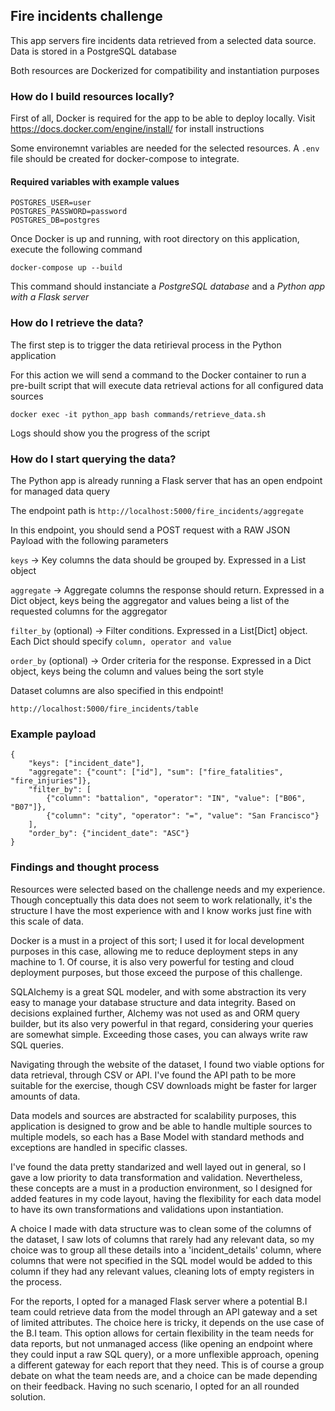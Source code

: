 ## Fire incidents challenge
This app servers fire incidents data retrieved from a selected data source. 
Data is stored in a PostgreSQL database

Both resources are Dockerized for compatibility and instantiation purposes

### How do I build resources locally?
First of all, Docker is required for the app to be able to deploy locally. 
Visit https://docs.docker.com/engine/install/ for install instructions

Some environemnt variables are needed for the selected resources.
A ```.env``` file should be created for docker-compose to integrate.

#### Required variables with example values
```
POSTGRES_USER=user
POSTGRES_PASSWORD=password
POSTGRES_DB=postgres
```

Once Docker is up and running, with root directory on this application, execute the following command

``` docker-compose up --build ```

This command should instanciate a _PostgreSQL database_ and a _Python app with a Flask server_

### How do I retrieve the data?
The first step is to trigger the data retirieval process in the Python application

For this action we will send a command to the Docker container to run a pre-built script that
will execute data retrieval actions for all configured data sources

``` docker exec -it python_app bash commands/retrieve_data.sh ```

Logs should show you the progress of the script

### How do I start querying the data?
The Python app is already running a Flask server that has an open endpoint for managed data query

The endpoint path is ``` http://localhost:5000/fire_incidents/aggregate ```

In this endpoint, you should send a POST request with a RAW JSON Payload with the following parameters

``` keys ``` -> Key columns the data should be grouped by. Expressed in a List object

``` aggregate ``` -> Aggregate columns the response should return. Expressed in a Dict object, 
keys being the aggregator and values being a list of the requested columns for the aggregator

``` filter_by ``` (optional) -> Filter conditions. Expressed in a List[Dict] object.
Each Dict should specify ```column, operator and value```

``` order_by ``` (optional) -> Order criteria for the response. Expressed in a Dict object,
keys being the column and values being the sort style

Dataset columns are also specified in this endpoint!

``` http://localhost:5000/fire_incidents/table ```

### Example payload
```
{
    "keys": ["incident_date"],
	"aggregate": {"count": ["id"], "sum": ["fire_fatalities", "fire_injuries"]},
	"filter_by": [
		{"column": "battalion", "operator": "IN", "value": ["B06", "B07"]},
		{"column": "city", "operator": "=", "value": "San Francisco"}
	],
	"order_by": {"incident_date": "ASC"}
}
```

### Findings and thought process
Resources were selected based on the challenge needs and my experience. Though conceptually this data does 
not seem to work relationally, it's the structure I have the most experience with and I know works just fine
with this scale of data. 

Docker is a must in a project of this sort; I used it for local development purposes
in this case, allowing me to reduce deployment steps in any machine to 1. Of course, it is also very powerful
for testing and cloud deployment purposes, but those exceed the purpose of this challenge.

SQLAlchemy is a great SQL modeler, and with some abstraction its very easy to manage your database structure 
and data integrity. Based on decisions explained further, Alchemy was not used as and ORM query builder, but its
also very powerful in that regard, considering your queries are somewhat simple. Exceeding those cases, you can
always write raw SQL queries.

Navigating through the website of the dataset, I found two viable options for data retrieval,
through CSV or API. I've found the API path to be more suitable for the exercise, though CSV downloads
might be faster for larger amounts of data.

Data models and sources are abstracted for scalability purposes, this application is designed to grow and
be able to handle multiple sources to multiple models, so each has a Base Model with standard methods and
exceptions are handled in specific classes.

I've found the data pretty standarized and well layed out in general, so I gave a low priority to data
transformation and validation. Nevertheless, these concepts are a must in a production environment, so I
designed for added features in my code layout, having the flexibility for each data model to have its own
transformations and validations upon instantiation.

A choice I made with data structure was to clean some of the columns of the dataset, I saw lots of 
columns that rarely had any relevant data, so my choice was to group all these details into a 
'incident_details' column, where columns that were not specified in the SQL model would be added to
this column if they had any relevant values, cleaning lots of empty registers in the process.

For the reports, I opted for a managed Flask server where a potential B.I team could retrieve data
from the model through an API gateway and a set of limited attributes.
The choice here is tricky, it depends on the use case of the B.I team. This option allows for certain
flexibility in the team needs for data reports, but not unmanaged access (like opening an endpoint where they
could input a raw SQL query), or a more unflexible approach, opening a different gateway for each report that they
need. This is of course a group debate on what the team needs are, and a choice can be made depending on their
feedback. Having no such scenario, I opted for an all rounded solution.
